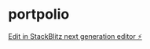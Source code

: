 # portpolio

[Edit in StackBlitz next generation editor ⚡️](https://stackblitz.com/~/github.com/AKSHAYKRISHNA012/portpolio)